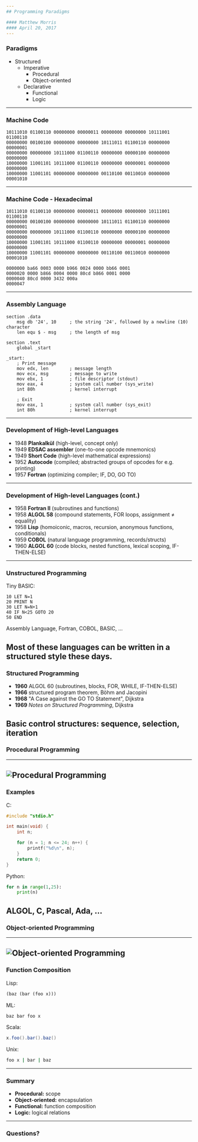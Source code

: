 ```yaml
---
## Programming Paradigms

#### Matthew Morris
#### April 20, 2017
---
```

### Paradigms

* Structured
  * Imperative
    * Procedural
    * Object-oriented
  * Declarative
    * Functional
    * Logic
---
### Machine Code

```
10111010 01100110 00000000 00000011 00000000 00000000 10111001 01100110
00000000 00100100 00000000 00000000 10111011 01100110 00000000 00000001
00000000 00000000 10111000 01100110 00000000 00000100 00000000 00000000
10000000 11001101 10111000 01100110 00000000 00000001 00000000 00000000
10000000 11001101 00000000 00000000 00110100 00110010 00000000 00001010
```
---
### Machine Code - Hexadecimal

```
10111010 01100110 00000000 00000011 00000000 00000000 10111001 01100110
00000000 00100100 00000000 00000000 10111011 01100110 00000000 00000001
00000000 00000000 10111000 01100110 00000000 00000100 00000000 00000000
10000000 11001101 10111000 01100110 00000000 00000001 00000000 00000000
10000000 11001101 00000000 00000000 00110100 00110010 00000000 00001010
```

```
0000000 ba66 0003 0000 b966 0024 0000 bb66 0001
0000020 0000 b866 0004 0000 80cd b866 0001 0000
0000040 80cd 0000 3432 000a
0000047
```
---
### Assembly Language

``` x86asm
section .data
    msg db '24', 10     ; the string '24', followed by a newline (10) character
    len equ $ - msg     ; the length of msg

section .text
    global _start

_start:
    ; Print message 
    mov edx, len        ; message length
    mov ecx, msg        ; message to write 
    mov ebx, 1          ; file descriptor (stdout)
    mov eax, 4          ; system call number (sys_write)
    int 80h             ; kernel interrupt

    ; Exit
    mov eax, 1          ; system call number (sys_exit)
    int 80h             ; kernel interrupt
```
---
### Development of High-level Languages

- 1948 **Plankalkül** (high-level, concept only)
- 1949 **EDSAC assembler** (one-to-one opcode mnemonics)
- 1949 **Short Code** (high-level mathematical expressions)
- 1952 **Autocode** (compiled; abstracted groups of opcodes for e.g. printing)
- 1957 **Fortran** (optimizing compiler; IF, DO, GO TO) 
---
### Development of High-level Languages (cont.)

- 1958 **Fortran II** (subroutines and functions)
- 1958 **ALGOL 58** (compound statements, FOR loops, assignment ≠ equality)
- 1958 **Lisp** (homoiconic, macros, recursion, anonymous functions, conditionals) 
- 1959 **COBOL** (natural language programming, records/structs)
- 1960 **ALGOL 60** (code blocks, nested functions, lexical scoping, IF-THEN-ELSE)
---
### Unstructured Programming

Tiny BASIC:

```
10 LET N=1 
20 PRINT N
30 LET N=N+1
40 IF N<25 GOTO 20
50 END
```

Assembly Language, Fortran, COBOL, BASIC, ...

Most of these languages can be written in a structured style these days.
---
### Structured Programming

- **1960** ALGOL 60 (subroutines, blocks, FOR, WHILE, IF-THEN-ELSE)
- **1966** structured program theorem, Böhm and Jacopini 
- **1968** "A Case against the GO TO Statement", Dijkstra 
- **1969** *Notes on Structured Programming*, Dijkstra 

Basic control structures: sequence, selection, iteration
---
### Procedural Programming
---
![Procedural Programming](assets/634px-Mai_Chau_-_Hausbau.jpg)
---
### Examples

C:
``` c
#include "stdio.h"

int main(void) {
    int n;

    for (n = 1; n <= 24; n++) {
        printf("%d\n", n);
    }
    return 0;
}
```

Python:
``` python
for n in range(1,25):
    print(n)
```

ALGOL, C, Pascal, Ada, ... 
---
### Object-oriented Programming
---
![Object-oriented Programming](assets/ITER_model.jpg)
---
### Function Composition

Lisp:
``` lisp
(baz (bar (foo x)))
```

ML:
``` sml
baz bar foo x
```

Scala:
``` scala
x.foo().bar().baz()
```

Unix:
``` sh
foo x | bar | baz
```
---
### Summary

- **Procedural:** scope
- **Object-oriented:** encapsulation
- **Functional:** function composition
- **Logic:** logical relations
---
### Questions?
